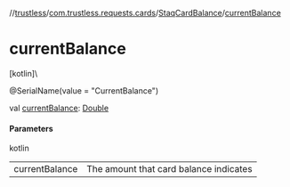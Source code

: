 //[trustless](../../../index.md)/[com.trustless.requests.cards](../index.md)/[StaqCardBalance](index.md)/[currentBalance](current-balance.md)

# currentBalance

[kotlin]\

@SerialName(value = &quot;CurrentBalance&quot;)

val [currentBalance](current-balance.md): [Double](https://kotlinlang.org/api/latest/jvm/stdlib/kotlin/-double/index.html)

#### Parameters

kotlin

| | |
|---|---|
| currentBalance | The amount that card balance indicates |
